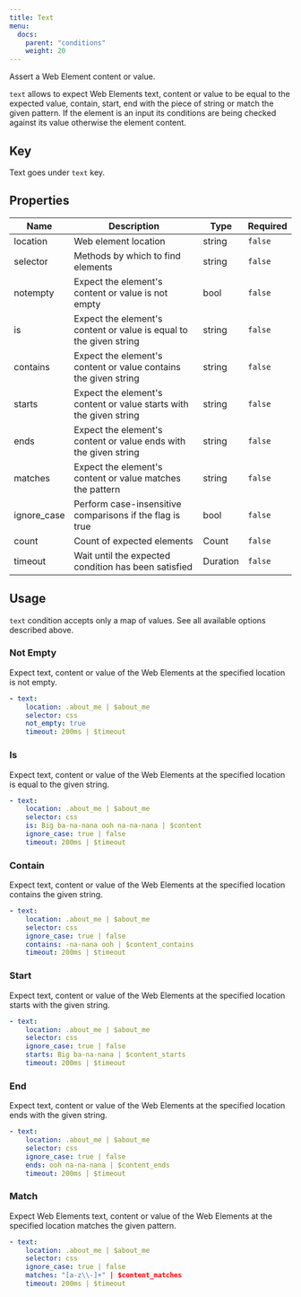 ```yaml
---
title: Text
menu:
  docs:
    parent: "conditions"
    weight: 20
---
```


Assert a Web Element content or value.

`text` allows to expect Web Elements text, content or value to be equal to the expected value, contain, start, end with the piece of string or match the given pattern. If the element is an input its conditions are being checked against its value otherwise the element content.
## Key

Text goes under `text` key.

## Properties

Name|Description|Type|Required
---|---|---|---
location|Web element location|string|`false`
selector|Methods by which to find elements|string|`false`
notempty|Expect the element's content or value is not empty|bool|`false`
is|Expect the element's content or value is equal to the given string|string|`false`
contains|Expect the element's content or value contains the given string|string|`false`
starts|Expect the element's content or value starts with the given string|string|`false`
ends|Expect the element's content or value ends with the given string|string|`false`
matches|Expect the element's content or value matches the pattern|string|`false`
ignore_case|Perform case-insensitive comparisons if the flag is true|bool|`false`
count|Count of expected elements|Count|`false`
timeout|Wait until the expected condition has been satisfied|Duration|`false`

## Usage

`text` condition accepts only a map of values. See all available options described above.
### Not Empty

Expect text, content or value of the Web Elements at the specified location is not empty.
```yaml
- text:
    location: .about_me | $about_me
    selector: css
    not_empty: true
    timeout: 200ms | $timeout
```

### Is

Expect text, content or value of the Web Elements at the specified location is equal to the given string.
```yaml
- text:
    location: .about_me | $about_me
    selector: css
    is: Big ba-na-nana ooh na-na-nana | $content
    ignore_case: true | false
    timeout: 200ms | $timeout
```

### Contain

Expect text, content or value of the Web Elements at the specified location contains the given string.
```yaml
- text:
    location: .about_me | $about_me
    selector: css
    ignore_case: true | false
    contains: -na-nana ooh | $content_contains
    timeout: 200ms | $timeout
```

### Start

Expect text, content or value of the Web Elements at the specified location starts with the given string.
```yaml
- text:
    location: .about_me | $about_me
    selector: css
    ignore_case: true | false
    starts: Big ba-na-nana | $content_starts
    timeout: 200ms | $timeout
```

### End

Expect text, content or value of the Web Elements at the specified location ends with the given string.
```yaml
- text:
    location: .about_me | $about_me
    selector: css
    ignore_case: true | false
    ends: ooh na-na-nana | $content_ends
    timeout: 200ms | $timeout
```

### Match

Expect Web Elements text, content or value of the Web Elements at the specified location matches the given pattern.
```yaml
- text:
    location: .about_me | $about_me
    selector: css
    ignore_case: true | false
    matches: "[a-z\\-]+" | $content_matches
    timeout: 200ms | $timeout
```
